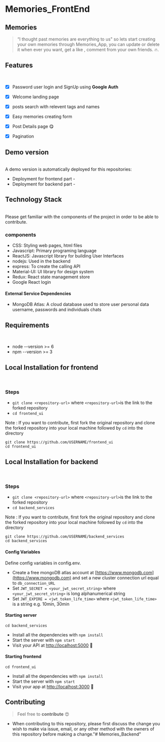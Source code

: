 # Memories_FrontEnd

## Memories
> “I thought past memories are everything to us" so lets start creating your own memories through Memories_App, you can update or delete it when ever you want,
> get a like , comment from your own friends. :fire:.

## Features
</br>

- [x] Password user login and SignUp using **Google Auth**
- [x] Welcome landing page
- [x] posts search with relevent tags and names
- [x] Easy memories creating form
- [x] Post Details page 😋
- [x] Pagination 


## Demo version
</br>
A demo version is automatically deployed for this repositories:

- Deployment for frontend part -
- Deployment for backend part - 

## Technology Stack 
</br>
Please get familiar with the components of the project in order to be able to contribute.

### components
- CSS: Styling web pages, html files
- Javascript: Primary programing language
- ReactJS: Javascript library for building User Interfaces
- nodejs: Used in the backend
- express: To create the calling API
- Material-UI: UI library for design system
- Redux:  React state management store
- Google React login

#### External Service Dependencies
- MongoDB Atlas: A cloud database used to store user personal data username, passwords and individuals chats

## Requirements
</br>

- node --version >= 6
- npm --version >= 3


## Local Installation for frontend
</br>

### Steps
- `git clone <repository-url>` where `<repository-url>`is the link to the forked repository
- `cd frontend_ui`

Note : If you want to contribute, first fork the original repository and clone the forked repository into your local machine followed by `cd` into the directory

```
git clone https://github.com/USERNAME/frontend_ui
cd frontend_ui
```

## Local Installation for backend
</br>

### Steps
- `git clone <repository-url>` where `<repository-url>`is the link to the forked repository
- `cd backend_services`

Note : If you want to contribute, first fork the original repository and clone the forked repository into your local machine followed by `cd` into the directory

```
git clone https://github.com/USERNAME/backend_services
cd backend_services
```

#### Config Variables
Define config variables in config.env.

- Create a free mongoDB atlas account at [https://www.mongodb.com](https://www.mongodb.com) and set a new cluster connection url equal to `db_connection_URL`
- Set `JWT_SECRET = <your_jwt_secret_string>` where `<your_jwt_secret_string>` is long alphanumerical string 
- Set `JWT_EXPIRE = <jwt_token_life_time>` where `<jwt_token_life_time>` is a string e.g. 10min, 30min

#### Starting server

```
cd backend_services
```
- Install all the dependencies with `npm install`
- Start the server with `npm start`
- Visit your API at [http://localhost:5000](http://localhost:5000.) :tada:

#### Starting frontend

```
cd frontend_ui
```
- Install all the dependencies with `npm install`
- Start the server with `npm start`
- Visit your app at [http://localhost:3000](http://localhost:3000.) :tada:

## Contributing

> Feel free to **contribute** :heart_eyes:
- When contributing to this repository, please first discuss the change you wish to make via issue, email, or any other method with the owners of this repository before making a change."# Memories_Backend" 
